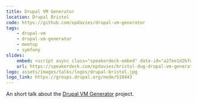```yaml
---
title: Drupal VM Generator
location: Drupal Bristol
code: https://github.com/opdavies/drupal-vm-generator
tags:
    - drupal-vm
    - drupal-vm-generator
    - meetup
    - symfony
slides:
    embed: <script async class="speakerdeck-embed" data-id="a27ee1d2bfed4a209dc395fa455acb41" data-ratio="1.37081659973226" src="//speakerdeck.com/assets/embed.js"></script>
    url: https://speakerdeck.com/opdavies/bristol-dug-drupal-vm-generator
logo: assets/images/talks/logos/drupal-bristol.jpg
logo_link: https://groups.drupal.org/node/510443
---
```

An short talk about the [Drupal VM Generator][1] project.

[1]: https://github.com/opdavies/drupal-vm-generator
